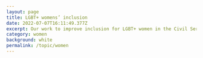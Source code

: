```yaml
---
layout: page
title: LGBT+ womens’ inclusion
date: 2022-07-07T16:11:49.377Z
excerpt: Our work to improve inclusion for LGBT+ women in the Civil Service.
category: women
background: white
permalink: /topic/women
---
```


